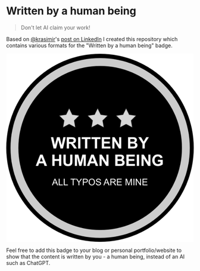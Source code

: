 # Written by a human being

> Don't let AI claim your work!

Based on [@krasimir](https://github.com/krasimir)'s [post on LinkedIn](https://www.linkedin.com/posts/krasimir-tsonev-67b8b66_chatgpt-activity-7005999761937829888-lj86/) I created this repository which contains various formats for the "Written by a human being" badge.

<img src="https://github.com/scriptex/written-by-a-human-being/blob/main/badge.png" align="center" />

Feel free to add this badge to your blog or personal portfolio/website to show that the content is written by you - a human being, instead of an AI such as ChatGPT.
